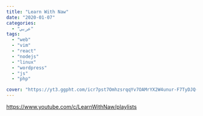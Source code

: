 ```yaml
---
title: "Learn With Naw"
date: "2020-01-07"
categories:
  - "عربي"
tags:
  - "web"
  - "vim"
  - "react"
  - "nodejs"
  - "linux"
  - "wordpress"
  - "js"
  - "php"

cover: "https://yt3.ggpht.com/icr7pst7OmhzsrqqYv7OAMrYX2W4unur-F7TyDJQ-PDzcr00d7Lxnp1qBAfELLTdquEh67IGoQ=s88-c-k-c0x00ffffff-no-rj"
---
```


https://www.youtube.com/c/LearnWithNaw/playlists
